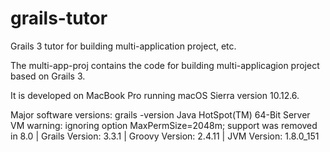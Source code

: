 # grails-tutor
Grails 3 tutor for building multi-application project, etc.

The multi-app-proj contains the code for building multi-applicagion project based on Grails 3.

It is developed on MacBook Pro running macOS Sierra version 10.12.6.

Major software versions:
grails -version
Java HotSpot(TM) 64-Bit Server VM warning: ignoring option MaxPermSize=2048m; support was removed in 8.0
| Grails Version: 3.3.1
| Groovy Version: 2.4.11
| JVM Version: 1.8.0_151


